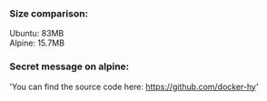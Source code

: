 ### Size comparison:  
Ubuntu: 83MB  
Alpine: 15.7MB    


### Secret message on alpine:   
'You can find the source code here: https://github.com/docker-hy'
